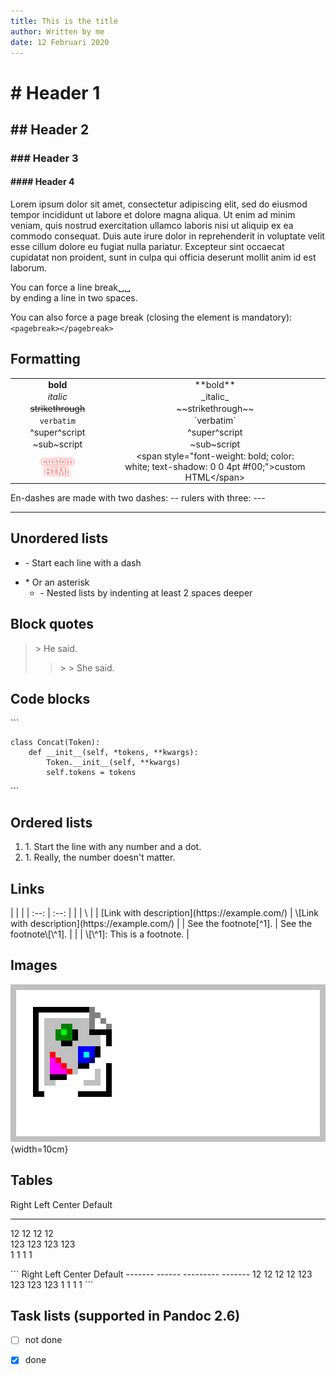 ```yaml
---
title: This is the title
author: Written by me
date: 12 Februari 2020
---
```


# # Header 1

## ## Header 2

### ### Header 3

#### #### Header 4

Lorem ipsum dolor sit amet, consectetur adipiscing elit, sed do eiusmod tempor incididunt ut labore et dolore magna aliqua.
Ut enim ad minim veniam, quis nostrud exercitation ullamco laboris nisi ut aliquip ex ea commodo consequat.
Duis aute irure dolor in reprehenderit in voluptate velit esse cillum dolore eu fugiat nulla pariatur.
Excepteur sint occaecat cupidatat non proident, sunt in culpa qui officia deserunt mollit anim id est laborum.

You can force a line break␣␣  
by ending a line in two spaces.

You can also force a page break (closing the element is mandatory):  
`<pagebreak></pagebreak>`
<pagebreak></pagebreak>



## Formatting

<style>
  div.syntax + table tbody tr:nth-child(odd) { background: none; }
  div.syntax + table td,th { padding: 1px 30px; }
</style>
<div class="syntax"></div>

| | |
| :--: | :--: |
| **bold** | \*\*bold\*\* |
| _italic_ | \_italic\_ |
| ~~strikethrough~~ | \~\~strikethrough\~\~ |
| `verbatim` | \`verbatim\` |
| ^super^script | \^super\^script |
| ~sub~script | \~sub\~script |
| <span style="font-weight: bold; color: white; text-shadow: 0 0 4pt #f00;">custom HTML</span> | \<span style="font-weight: bold; color: white; text-shadow: 0 0 4pt #f00;">custom HTML\</span> |

En-dashes are made with two dashes: -- rulers with three: \-\-\-

---


## Unordered lists

 - \- Start each line with a dash
 * \* Or an asterisk
   - \- Nested lists by indenting at least 2 spaces deeper



## Block quotes

> \> He said.
>
> > \> \> She said.


## Code blocks

\`\`\`
```
class Concat(Token):
	def __init__(self, *tokens, **kwargs):
		Token.__init__(self, **kwargs)
		self.tokens = tokens
```
\`\`\`



## Ordered lists

 1. 1\. Start the line with any number and a dot.
 1. 1\. Really, the number doesn't matter.



## Links

<div class="syntax"></div>
| | |
| :--: | :--: |
| <https://example.com/> | \<https://example.com/> |
| [Link with description](https://example.com/) | \[Link with description](https://example.com/) |
| See the footnote[^1].  | See the footnote\[\^1]. |
| | \[\^1]: This is a footnote. |

[^1]: This is a footnote.



## Images

![\!\[Caption.\](image.png){width=10cm}](image.png){width=10cm}



## Tables

  Right    Left       Center    Default
-------    ------   ---------   -------
12         12       12          12  
123        123      123         123  
1          1        1           1

<style>
  div.tablezzz + pre { width: 50%; margin-left: 50%; margin-top: -150px; }
</style>
<div class="tablezzz"></div>
```
  Right    Left       Center    Default
-------    ------   ---------   -------
12         12       12          12  
123        123      123         123  
1          1        1           1
```


## Task lists (supported in Pandoc 2.6)

 - [ ] not done
 - [x] done

